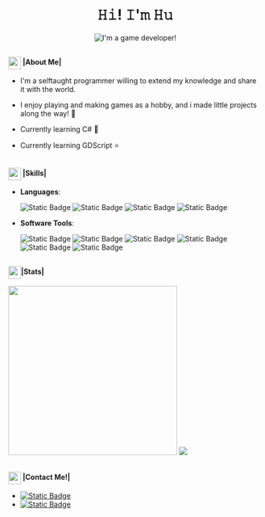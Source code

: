 ### 

<h1 align = "center">𝙷𝚒! 𝙸'𝚖 𝙷𝚞</h1>
<div align="center" width="50">
  <image align= "center" src="https://github.com/user-attachments/assets/aa9fc9d3-e631-45a7-b269-287d185098c5" alt= "I'm a game developer!"/>
</div>
  
##

<img align = "center" src="https://media2.giphy.com/media/v1.Y2lkPTc5MGI3NjExODY0dTlsY2E2eXkzZWluaHB4dzZkOXhmenFmeDZmOGdrYjVtZDN5dyZlcD12MV9pbnRlcm5hbF9naWZfYnlfaWQmY3Q9cw/jQnqvoABIwlM6039F8/giphy.webp" width ="25"><b> |About Me|</b></img>
<ul>
  <li>
    <p align = "left">I'm a selftaught programmer willing to extend my knowledge and share it with the world. </p>
  </li>
  <li>
    <p>I enjoy playing and making games as a hobby, and i made little projects along the way! 👾</p>
  </li>
  <li>
    <p align= "left">Currently learning C# 🌟</p>
  </li>
  <li>
    <p align= "left">Currently learning GDScript ⭐</p>
  </li>
</ul>

##

  <img align="center" src="https://media2.giphy.com/media/QssGEmpkyEOhBCb7e1/giphy.gif?cid=ecf05e47a0n3gi1bfqntqmob8g9aid1oyj2wr3ds3mg700bl&rid=giphy.gif" width ="25"><b> |Skills|</b></img>

  -  **Languages**:
    <div align= "left">
      <img alt="Static Badge" src="https://img.shields.io/badge/C%23-royalblue?style=flat-square&logoColor=white">
      <img alt="Static Badge" src="https://img.shields.io/badge/GDScript-dodgerblue?style=flat-square&logoColor=white">
      <img alt="Static Badge" src="https://img.shields.io/badge/HTML5-%23E87D0D?style=flat-square&logo=html5&logoColor=white">
      <img alt="Static Badge" src="https://img.shields.io/badge/css-royalblue?style=flat-square&logo=css3&logoColor=white)">
    </div>
  
  -  **Software Tools**:
    <div align= "">
      <img alt= "Static Badge" src="https://img.shields.io/badge/VisualStudio-white?style=flat-square&color=%239013FE">
      <img alt="Static Badge" src="https://img.shields.io/badge/Unity-dimgray?style=flat-square&logo=unity&logoColor=white">
      <img alt="Static Badge" src="https://img.shields.io/badge/Godot-dodgerblue?style=flat-square&logo=godotengine&logoColor=white">
      <img alt="Static Badge" src="https://img.shields.io/badge/Aseprite-white?style=flat-square&logo=aseprite&logoColor=black">
      <img alt="Static Badge" src="https://img.shields.io/badge/PixelStudio-hotpink?style=flat-square&logoColor=black">
      <img alt="Static Badge" src="https://img.shields.io/badge/Blender-%23E87D0D?style=flat-square&logo=blender&logoColor=white">
    </div>

##

<img align= "center" src="https://media.giphy.com/media/iY8CRBdQXODJSCERIr/giphy.gif" width="25"><b>|Stats|</b></img>
<div>
  <img width= "335" src="https://github-readme-stats.vercel.app/api?username=huthien&show_icons=true&theme=vision-friendly-dark"/> 
  <img src="https://github-readme-stats.anuraghazra1.vercel.app/api/top-langs/?username=huthien&theme=highcontrast&hide_border=false&no-bg=true&no-frame=true&langs_count=10&layout=compact"/> 
</div>

##
  
<img align= "center" src= "https://media1.giphy.com/media/v1.Y2lkPTc5MGI3NjExdmlxem9qcDY5MXAyY3FrcHlwOGkwNWRpNWUzM3ZsazBxazducmNzYSZlcD12MV9pbnRlcm5hbF9naWZfYnlfaWQmY3Q9Zw/PWBCZGqdulucLMDy5f/giphy.webp" width= "25"><b> |Contact Me!|</b></img>
  <ul>
    <li>
       <a href="https://www.linkedin.com/in/abigail-corceiro/" target="_blank"><img alt="Static Badge" src="https://img.shields.io/badge/LinkedIn%20%3A%20Abigail%20Corceiro-%230A66C2?style=flat-square"></a> 
    </li>
    <li>
      <a href="mailto:abbycorceiro@gmail.com" target="_blank"><img alt="Static Badge" src="https://img.shields.io/badge/Gmail%20%3A%20abbycorceiro%40gmail.com-%23EA4335?style=flat-square&logo=gmail&logoColor=white"></a>
    </li>
  </ul>
   




<!--
**Huthien/Hu** is a ✨ _special_ ✨ repository because its `README.md` (this file) appears on your GitHub profile.

Here are some ideas to get you started:

- 🔭 I’m currently working on ...
- 🌱 I’m currently learning ...
- 👯 I’m looking to collaborate on ...
- 🤔 I’m looking for help with ...
- 💬 Ask me about ...
- 📫 How to reach me: ...
- 😄 Pronouns: ...

- ⚡ Fun fact: ...
-->

